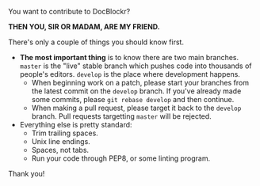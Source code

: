 You want to contribute to DocBlockr?

**THEN YOU, SIR OR MADAM, ARE MY FRIEND.**

There's only a couple of things you should know first.

- **The most important thing** is to know there are two main branches. `master` is the "live" stable branch which pushes code into thousands of people's editors. `develop` is the place where development happens.
  - When beginning work on a patch, please start your branches from the latest commit on the `develop` branch. If you've already made some commits, please `git rebase develop` and then continue.
  - When making a pull request, please target it back to the `develop` branch. Pull requests targetting `master` will be rejected.
- Everything else is pretty standard:
  - Trim trailing spaces.
  - Unix line endings.
  - Spaces, not tabs.
  - Run your code through PEP8, or some linting program.

Thank you!
